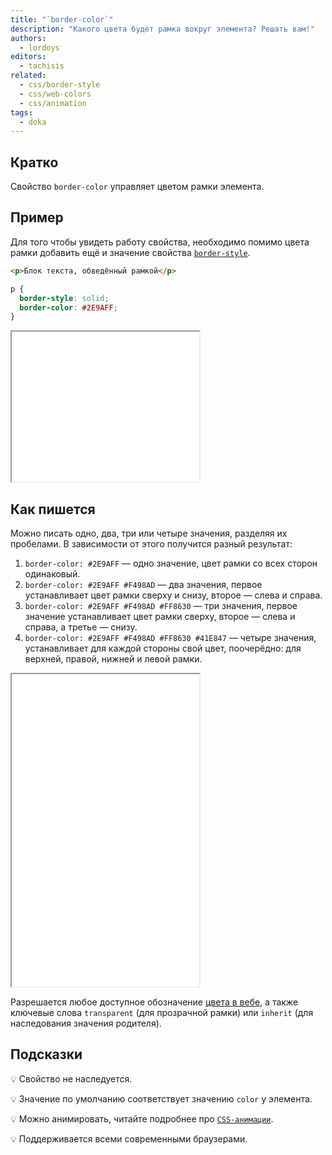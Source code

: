 ```yaml
---
title: "`border-color`"
description: "Какого цвета будет рамка вокруг элемента? Решать вам!"
authors:
  - lordoys
editors:
  - tachisis
related:
  - css/border-style
  - css/web-colors
  - css/animation
tags:
  - doka
---
```


## Кратко

Свойство `border-color` управляет цветом рамки элемента.

## Пример

Для того чтобы увидеть работу свойства, необходимо помимо цвета рамки добавить ещё и значение свойства [`border-style`](/css/border-style/).

```html
<p>Блок текста, обведённый рамкой</p>
```

```css
p {
  border-style: solid;
  border-color: #2E9AFF;
}
```

<iframe title="Блок текста" src="demos/basic/" height="240"></iframe>

## Как пишется

Можно писать одно, два, три или четыре значения, разделяя их пробелами. В зависимости от этого получится разный результат:

1. `border-color: #2E9AFF` — одно значение, цвет рамки со всех сторон одинаковый.
1. `border-color: #2E9AFF #F498AD` — два значения, первое устанавливает цвет рамки сверху и снизу, второе — слева и справа.
1. `border-color: #2E9AFF #F498AD #FF8630` — три значения, первое значение устанавливает цвет рамки сверху, второе — слева и справа, а третье — снизу.
1. `border-color: #2E9AFF #F498AD #FF8630 #41E847` — четыре значения, устанавливает для каждой стороны свой цвет, поочерёдно: для верхней, правой, нижней и левой рамки.

<iframe title="Блок текста" src="demos/different-border-colors/" height="500"></iframe>

Разрешается любое доступное обозначение [цвета в вебе](/css/web-colors/), а также ключевые слова `transparent` (для прозрачной рамки) или `inherit` (для наследования значения родителя).

## Подсказки

💡 Свойство не наследуется.

💡 Значение по умолчанию соответствует значению `color` у элемента.

💡 Можно анимировать, читайте подробнее про [`CSS-анимации`](/css/animation/).

💡 Поддерживается всеми современными браузерами.
